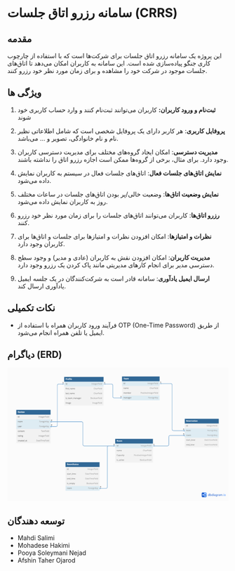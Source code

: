 # سامانه رزرو اتاق جلسات (CRRS)


## مقدمه


این پروژه یک سامانه رزرو اتاق جلسات برای شرکت‌ها است که با استفاده از چارچوب کاری جنگو پیاده‌سازی شده است. این سامانه به کاربران امکان می‌دهد تا اتاق‌های جلسات موجود در شرکت خود را مشاهده و برای زمان مورد نظر خود رزرو کنند.



## ویژگی ها

1. **ثبت‌نام و ورود کاربران:** کاربران می‌توانند ثبت‌نام کنند و وارد حساب کاربری خود شوند

2. **پروفایل کاربری**: هر کاربر دارای یک پروفایل شخصی است که شامل اطلاعاتی نظیر نام و نام خانوادگی، تصویر و ... می‌باشد.
3. **مدیریت دسترسی**: امکان ایجاد گروه‌های مختلف برای مدیریت دسترسی کاربران وجود دارد. برای مثال، برخی از گروه‌ها ممکن است اجازه رزرو اتاق را نداشته باشند.

4. **نمایش اتاق‌های جلسات فعال**: اتاق‌های جلسات فعال در سیستم به کاربران نمایش داده می‌شود.

5. **نمایش وضعیت اتاق‌ها**: وضعیت خالی/پر بودن اتاق‌های جلسات در ساعات مختلف روز به کاربران نمایش داده می‌شود.

6. **رزرو اتاق‌ها**: کاربران می‌توانند اتاق‌های جلسات را برای زمان مورد نظر خود رزرو کنند.

7. **نظرات و امتیازها**: امکان افزودن نظرات و امتیازها برای جلسات و اتاق‌ها برای کاربران وجود دارد.
8. **مدیریت کاربران**: امکان افزودن نقش به کاربران (عادی و مدیر) و وجود سطح دسترسی مدیر برای انجام کارهای مدیریتی مانند پاک کردن یک رزرو وجود دارد.

9. **ارسال ایمیل یادآوری**: سامانه قادر است به شرکت‌کنندگان در یک جلسه ایمیل یادآوری ارسال کند.
## نکات تکمیلی

- فرآیند ورود کاربران همراه با استفاده از OTP (One-Time Password) از طریق ایمیل یا تلفن همراه انجام می‌شود.

## دیاگرام (ERD)

![ERD](ERD.png)



## توسعه دهندگان

- Mahdi Salimi
- Mohadese Hakimi
- Pooya Soleymani Nejad
- Afshin Taher Ojarod



